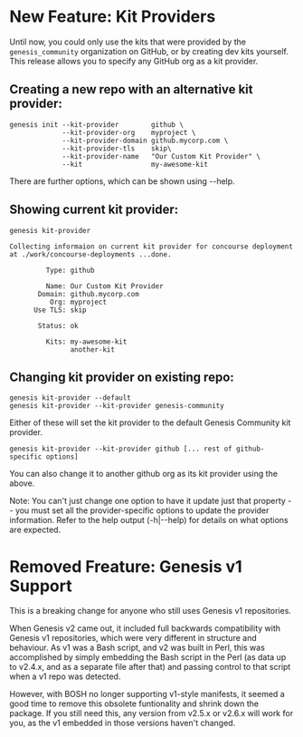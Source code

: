 # New Feature: Kit Providers

Until now, you could only use the kits that were provided by the
`genesis_community` organization on GitHub, or by creating dev kits yourself.
This release allows you to specify any GitHub org as a kit provider.

## Creating a new repo with an alternative kit provider:

```
genesis init --kit-provider        github \
             --kit-provider-org    myproject \
             --kit-provider-domain github.mycorp.com \
             --kit-provider-tls    skip\
             --kit-provider-name   "Our Custom Kit Provider" \
             --kit                 my-awesome-kit
```

There are further options, which can be shown using --help.

## Showing current kit provider:

```
genesis kit-provider

Collecting informaion on current kit provider for concourse deployment at ./work/concourse-deployments ...done.

         Type: github

         Name: Our Custom Kit Provider
       Domain: github.mycorp.com
          Org: myproject
      Use TLS: skip

       Status: ok

         Kits: my-awesome-kit
               another-kit

```

## Changing kit provider on existing repo:

```
genesis kit-provider --default
genesis kit-provider --kit-provider genesis-community
```

Either of these will set the kit provider to the default Genesis Community kit
provider.

```
genesis kit-provider --kit-provider github [... rest of github-specific options]
```

You can also change it to another github org as its kit provider using the
above.

Note:  You can't just change one option to have it update just that property
-- you must set all the provider-specific options to update the provider
information.  Refer to the help output (-h|--help) for details on what options
are expected.

# Removed Freature: Genesis v1 Support

This is a breaking change for anyone who still uses Genesis v1 repositories.

When Genesis v2 came out, it included full backwards compatibility with
Genesis v1 repositories, which were very different in structure and behaviour.
As v1 was a Bash script, and v2 was built in Perl, this was accomplished by
simply embedding the Bash script in the Perl (as data up to v2.4.x, and as a
separate file after that) and passing control to that script when a v1 repo
was detected.

However, with BOSH no longer supporting v1-style manifests, it seemed a good
time to remove this obsolete funtionality and shrink down the package.  If you
still need this, any version from v2.5.x or v2.6.x will work for you, as the
v1 embedded in those versions haven't changed.
